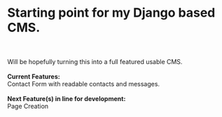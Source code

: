 <h1>Starting point for my Django based CMS.</h1><br/>
<br/>
Will be hopefully turning this into a full featured usable CMS.<br/>
<br/>
<b>Current Features:</b><br/>
Contact Form with readable contacts and messages.<br/>
<br/>
<b>Next Feature(s) in line for development:</b><br/>
Page Creation<br/>
